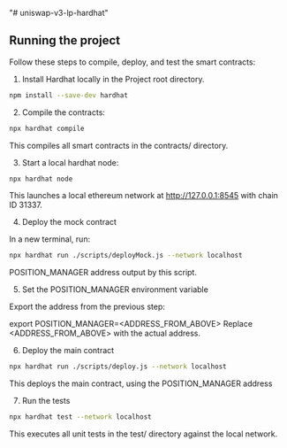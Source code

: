 "# uniswap-v3-lp-hardhat" 
## Running the project

Follow these steps to compile, deploy, and test the smart contracts:

1. Install Hardhat locally in the Project root directory.

```bash
npm install --save-dev hardhat
```

2. Compile the contracts:

```bash
npx hardhat compile
```
This compiles all smart contracts in the contracts/ directory.

3. Start a local hardhat node:

```bash
npx hardhat node
```
This launches a local ethereum network at http://127.0.0.1:8545 with chain ID 31337.

4. Deploy the mock contract

In a new terminal, run:

```bash
npx hardhat run ./scripts/deployMock.js --network localhost
```
POSITION_MANAGER address output by this script.

5. Set the POSITION_MANAGER environment variable

Export the address from the previous step:

export POSITION_MANAGER=<ADDRESS_FROM_ABOVE>
Replace <ADDRESS_FROM_ABOVE> with the actual address.

6. Deploy the main contract

```bash
npx hardhat run ./scripts/deploy.js --network localhost
```
This deploys the main contract, using the POSITION_MANAGER address

7. Run the tests

```bash
npx hardhat test --network localhost
```

This executes all unit tests in the test/ directory against the local network.